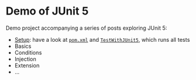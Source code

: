 # Demo of JUnit 5

Demo project accompanying a series of posts exploring JUnit 5:

* [Setup](http://blog.codefx.org/libraries/junit-5-setup/):
have a look at [`pom.xml`](https://github.com/CodeFX-org/demo-junit-5/blob/master/pom.xml)
and [`TestWithJUnit5`](https://github.com/CodeFX-org/demo-junit-5/blob/master/src/test/java/org/codefx/demo/junit5/TestWithJUnit5.java),
which runs all tests
* Basics
* Conditions
* Injection
* Extension
* ...
